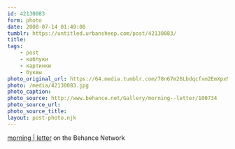 ```yaml
---
id: 42130083
form: photo
date: 2008-07-14 01:49:00
tumblr: https://untitled.urbansheep.com/post/42130083/
title:
tags:
    - post
    - каблуки
    - картинки
    - буквы
photo_original_url: https://64.media.tumblr.com/78n67m26Lbdqcfxm2EmXpxN6_640.jpg
photo: /media/42130083.jpg
photo_caption: 
photo_source: http://www.behance.net/Gallery/morning--letter/100734
photo_source_url:
photo_source_title:
layout: post-photo.njk
---
```


<p><a href="http://www.behance.net/Gallery/morning--letter/100734">morning | letter</a> on the Behance Network</p>
